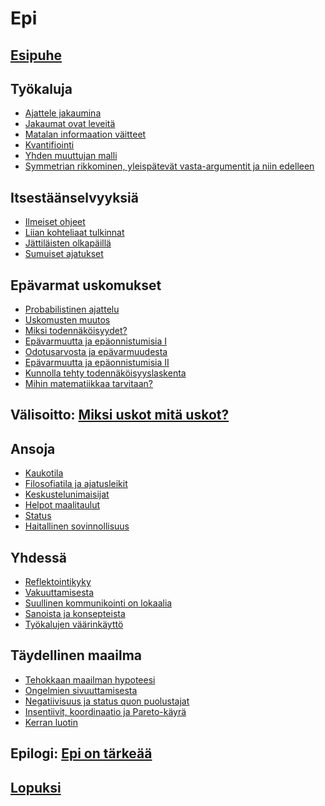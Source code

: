 # Epi

## [Esipuhe]()

## Työkaluja

- [Ajattele jakaumina]()
- [Jakaumat ovat leveitä]()
- [Matalan informaation väitteet]()
- [Kvantifiointi]()
- [Yhden muuttujan malli]()
- [Symmetrian rikkominen, yleispätevät vasta-argumentit ja niin edelleen]()

## Itsestäänselvyyksiä

- [Ilmeiset ohjeet]()
- [Liian kohteliaat tulkinnat]()
- [Jättiläisten olkapäillä]()
- [Sumuiset ajatukset]()

## Epävarmat uskomukset

- [Probabilistinen ajattelu]()
- [Uskomusten muutos]()
- [Miksi todennäköisyydet?]()
- [Epävarmuutta ja epäonnistumisia I]()
- [Odotusarvosta ja epävarmuudesta]()
- [Epävarmuutta ja epäonnistumisia II]()
- [Kunnolla tehty todennäköisyyslaskenta]()
- [Mihin matematiikkaa tarvitaan?]()

## Välisoitto: [Miksi uskot mitä uskot?]()

## Ansoja

- [Kaukotila]()
- [Filosofiatila ja ajatusleikit]()
- [Keskustelunimaisijat]()
- [Helpot maalitaulut]()
- [Status]()
- [Haitallinen sovinnollisuus]()

## Yhdessä

- [Reflektointikyky]()
- [Vakuuttamisesta]()
- [Suullinen kommunikointi on lokaalia]()
- [Sanoista ja konsepteista]()
- [Työkalujen väärinkäyttö]()

## Täydellinen maailma

- [Tehokkaan maailman hypoteesi]()
- [Ongelmien sivuuttamisesta]()
- [Negatiivisuus ja status quon puolustajat]()
- [Insentiivit, koordinaatio ja Pareto-käyrä]()
- [Kerran luotin]()

## Epilogi: [Epi on tärkeää]()

## [Lopuksi]()
